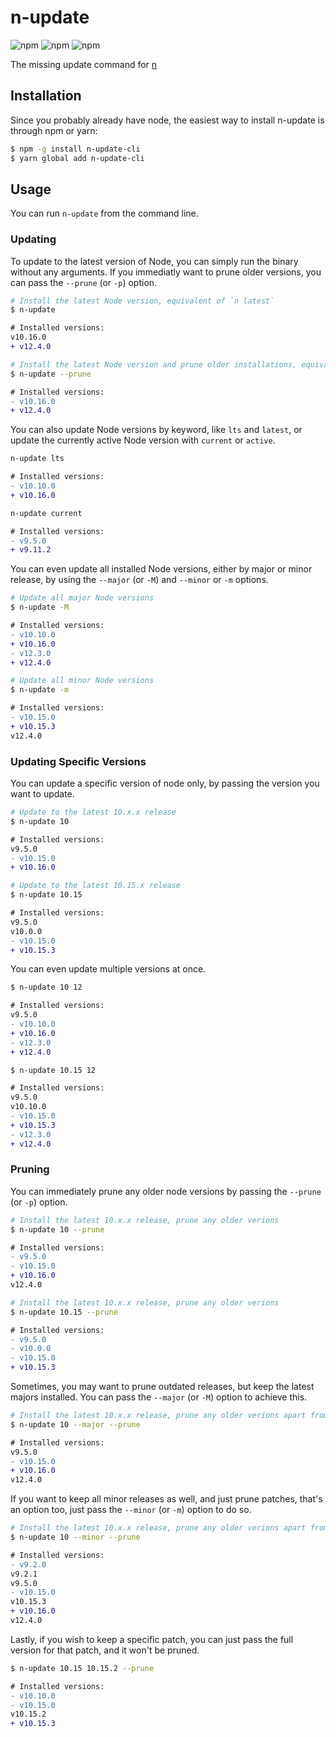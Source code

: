 # n-update

![npm](https://img.shields.io/npm/dt/n-update-cli.svg)
![npm](https://img.shields.io/npm/v/n-update-cli.svg)
![npm](https://img.shields.io/npm/l/n-update-cli.svg?color=%23458778)

The missing update command for [n](https://github.com/tj/n)

## Installation

Since you probably already have node, the easiest way to install n-update is through npm or yarn:

```bash
$ npm -g install n-update-cli
$ yarn global add n-update-cli
```

## Usage

You can run `n-update` from the command line.

### Updating

To update to the latest version of Node, you can simply run the binary without any arguments. If you immediatly want to 
prune older versions, you can pass the `--prune` (or `-p`) option.

```bash
# Install the latest Node version, equivalent of `n latest`
$ n-update
```

```diff
# Installed versions:
v10.16.0
+ v12.4.0
```

```bash
# Install the latest Node version and prune older installations, equivalent of `n latest && n prune`
$ n-update --prune
```

```diff
# Installed versions:
- v10.16.0
+ v12.4.0
```

You can also update Node versions by keyword, like `lts` and `latest`, or update the currently active Node version
with `current` or `active`.

```bash
n-update lts
```

```diff
# Installed versions:
- v10.10.0
+ v10.16.0
```

```bash
n-update current
```

```diff
# Installed versions:
- v9.5.0
+ v9.11.2
```

You can even update all installed Node versions, either by major or minor release, by using the `--major` (or `-M`) and
`--minor` or `-m` options.

```bash
# Update all major Node versions
$ n-update -M
```

```diff
# Installed versions:
- v10.10.0
+ v10.16.0
- v12.3.0
+ v12.4.0
```

```bash
# Update all minor Node versions
$ n-update -m
```

```diff
# Installed versions:
- v10.15.0
+ v10.15.3
v12.4.0
```

### Updating Specific Versions

You can update a specific version of node only, by passing the version you want to update.

```bash
# Update to the latest 10.x.x release
$ n-update 10
```

```diff
# Installed versions:
v9.5.0
- v10.15.0
+ v10.16.0
```

```bash
# Update to the latest 10.15.x release
$ n-update 10.15
```

```diff
# Installed versions:
v9.5.0
v10.0.0
- v10.15.0
+ v10.15.3
```

You can even update multiple versions at once.

```bash
$ n-update 10 12
```

```diff
# Installed versions:
v9.5.0
- v10.10.0
+ v10.16.0
- v12.3.0
+ v12.4.0
```

```bash
$ n-update 10.15 12
```

```diff
# Installed versions:
v9.5.0
v10.10.0
- v10.15.0
+ v10.15.3
- v12.3.0
+ v12.4.0
```

### Pruning

You can immediately prune any older node versions by passing the `--prune` (or `-p`) option.

```bash
# Install the latest 10.x.x release, prune any older verions
$ n-update 10 --prune
```

```diff
# Installed versions:
- v9.5.0
- v10.15.0
+ v10.16.0
v12.4.0
```

```bash
# Install the latest 10.x.x release, prune any older verions
$ n-update 10.15 --prune
```

```diff
# Installed versions:
- v9.5.0
- v10.0.0
- v10.15.0
+ v10.15.3
```

Sometimes, you may want to prune outdated releases, but keep the latest majors installed. You can pass the `--major`
(or `-M`) option to achieve this.

```bash
# Install the latest 10.x.x release, prune any older verions apart from the latest majors for each release.
$ n-update 10 --major --prune
```

```diff
# Installed versions:
v9.5.0
- v10.15.0
+ v10.16.0
v12.4.0
```

If you want to keep all minor releases as well, and just prune patches, that's an option too, just pass the `--minor`
(or `-m`) option to do so.

```bash
# Install the latest 10.x.x release, prune any older verions apart from the latest majors for each release.
$ n-update 10 --minor --prune
```

```diff
# Installed versions:
- v9.2.0
v9.2.1
v9.5.0
- v10.15.0
v10.15.3
+ v10.16.0
v12.4.0
```

Lastly, if you wish to keep a specific patch, you can just pass the full version for that patch, and it won't be pruned.

```bash
$ n-update 10.15 10.15.2 --prune
```

```diff
# Installed versions:
- v10.10.0
- v10.15.0
v10.15.2
+ v10.15.3
```

